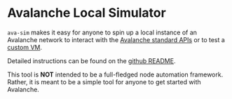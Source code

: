 # Avalanche Local Simulator

`ava-sim` makes it easy for anyone to spin up a local instance of an Avalanche network to interact with the [Avalanche standard APIs](../../build/avalanchego/avalanchego-apis/README.md) or to test a [custom VM](../tutorials/subnets/create-custom-blockchain.md).

Detailed instructions can be found on the [github README](https://github.com/ava-labs/ava-sim#readme).

This tool is **NOT** intended to be a full-fledged node automation framework.
Rather, it is meant to be a simple tool for anyone to get started with
Avalanche.
